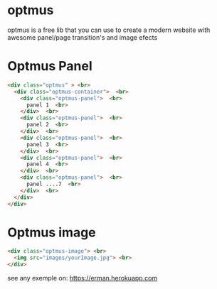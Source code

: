 # optmus
optmus is a free lib that you can use to create a modern website with awesome panel/page transition's and image efects



<h1>Optmus Panel </h1>

```HTML
<div class="optmus" > <br>
  <div class="optmus-container">  <br>
    <div class="optmus-panel">  <br>
      panel 1  <br>
    </div>  <br>
    <div class="optmus-panel">  <br>
      panel 2  <br>
    </div>  <br>
    <div class="optmus-panel">  <br>
      panel 3  <br>
    </div>  <br>
    <div class="optmus-panel">  <br>
      panel 4  <br>
    </div>  <br>
    <div class="optmus-panel">  <br>
      panel ....7  <br>
    </div>  <br>
  </div>
</div>
```



<h1> Optmus image </h1>

```HTML
<div class="optmus-image"> <br>
  <img src="images/yourImage.jpg"> <br>
</div>
```



see any exemple on: https://erman.herokuapp.com




